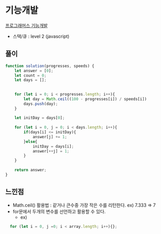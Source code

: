# 기능개발
[프로그래머스 기능개발](https://programmers.co.kr/learn/courses/30/lessons/42586)
* 스택/큐 : level 2 (javascript)

## 풀이 
```javascript
function solution(progresses, speeds) {
    let answer = [0];
    let count = 0;
    let days = [];
    
    
    for (let i = 0; i < progresses.length; i++){
        let day = Math.ceil((100 - progresses[i]) / speeds[i])
        days.push(day);
    }
    
    let initDay = days[0];
    
    for (let i = 0, j = 0; i < days.length; i++){
        if(days[i] <= initDay){
            answer[j] += 1;
        }else{
            initDay = days[i];
            answer[++j] = 1;
        }
    }
    
    return answer;
}
```

## 느낀점
* Math.ceil() 활용법 : 같거나 큰수중 가장 작은 수를 리턴한다. ex) 7.333 => 7
* for문에서 두개의 변수를 선언하고 활용할 수 있다.
  * ex) 
```javascript
  for (let i = 0, j =0; i < array.length; i++){};
```
